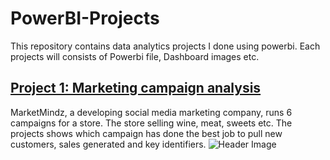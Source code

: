 # PowerBI-Projects
This repository contains data analytics projects I done using powerbi. Each projects will consists of Powerbi file, Dashboard images etc.
## [Project 1: Marketing campaign analysis](https://github.com/Vivek-Harisree/PowerBI-Projects/tree/main/Marketing%20Campaign%20Analysis)
MarketMindz, a developing social media marketing company, runs 6 campaigns for a store. The store selling wine, meat, sweets etc. The projects shows which campaign has done the best job to pull new customers, sales generated and key identifiers.
![Header Image](https://ibb.co/JKMTv8q)
